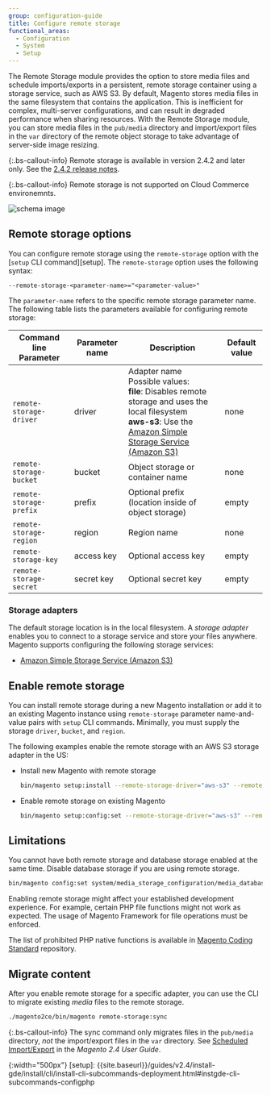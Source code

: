 ```yaml
---
group: configuration-guide
title: Configure remote storage
functional_areas:
  - Configuration
  - System
  - Setup
---
```


The Remote Storage module provides the option to store media files and schedule imports/exports in a persistent, remote storage container using a storage service, such as AWS S3. By default, Magento stores media files in the same filesystem that contains the application. This is inefficient for complex, multi-server configurations, and can result in degraded performance when sharing resources. With the Remote Storage module, you can store media files in the `pub/media` directory and import/export files in the `var` directory of the remote object storage to take advantage of server-side image resizing.

{:.bs-callout-info}
Remote storage is available in version 2.4.2 and later only. See the [2.4.2 release notes]({{page.baseurl}}/release-notes/open-source-2-4-2.html).

{:.bs-callout-info}
Remote storage is not supported on Cloud Commerce environemnts.

![schema image]

## Remote storage options

You can configure remote storage using the `remote-storage` option with the [`setup` CLI command][setup]. The `remote-storage` option uses the following syntax:

```text
--remote-storage-<parameter-name>="<parameter-value>"
```

The `parameter-name` refers to the specific remote storage parameter name. The following table lists the parameters available for configuring remote storage:

| Command line Parameter | Parameter name | Description | Default value |
|--- |--- |--- |--- |
| `remote-storage-driver` | driver | Adapter name<br>Possible values:<br>**file**: Disables remote storage and uses the local filesystem<br>**aws-s3**: Use the [Amazon Simple Storage Service (Amazon S3)][AWS S3] | none |
| `remote-storage-bucket` | bucket | Object storage or container name | none |
| `remote-storage-prefix` | prefix | Optional prefix (location inside of object storage) | empty |
| `remote-storage-region` | region | Region name | none |
| `remote-storage-key` | access key | Optional access key | empty |
| `remote-storage-secret` | secret key | Optional secret key | empty |

### Storage adapters

The default storage location is in the local filesystem. A _storage adapter_ enables you to connect to a storage service and store your files anywhere. Magento supports configuring the following storage services:

-  [Amazon Simple Storage Service (Amazon S3)][AWS S3]

## Enable remote storage

You can install remote storage during a new Magento installation or add it to an existing Magento instance using `remote-storage` parameter name-and-value pairs with `setup` CLI commands. Minimally, you must supply the storage `driver`, `bucket`, and `region`.

The following examples enable the remote storage with an AWS S3 storage adapter in the US:

-  Install new Magento with remote storage

   ```bash
   bin/magento setup:install --remote-storage-driver="aws-s3" --remote-storage-bucket="myBucket" --remote-storage-region="us-east-1"
   ```

-  Enable remote storage on existing Magento

   ```bash
   bin/magento setup:config:set --remote-storage-driver="aws-s3" --remote-storage-bucket="myBucket" --remote-storage-region="us-east-1"
   ```

## Limitations

You cannot have both remote storage and database storage enabled at the same time. Disable database storage if you are using remote storage.

```bash
bin/magento config:set system/media_storage_configuration/media_database 0
```

Enabling remote storage might affect your established development experience. For example, certain PHP file functions might not work as expected. The usage of Magento Framework for file operations must be enforced.

The list of prohibited PHP native functions is available in [Magento Coding Standard](https://github.com/magento/magento-coding-standard/blob/develop/Magento2/Sniffs/Functions/DiscouragedFunctionSniff.php) repository.

## Migrate content

After you enable remote storage for a specific adapter, you can use the CLI to migrate existing _media_ files to the remote storage.

```bash
./magento2ce/bin/magento remote-storage:sync
```

{:.bs-callout-info}
The sync command only migrates files in the `pub/media` directory, _not_ the import/export files in the `var` directory. See [Scheduled Import/Export][import-export] in the _Magento 2.4 User Guide_.

<!-- link definitions -->
[AWS S3]: {{site.baseurl}}/guides/v2.4/config-guide/remote-storage/config-remote-storage-aws-s3.html
[import-export]: https://docs.magento.com/user-guide/system/data-scheduled-import-export.html
[nginx-module]: http://nginx.org/en/docs/http/ngx_http_image_filter_module.html
[schema image]: {{site.baseurl}}/common/images/config-remote-storage-schema.png
{:width="500px"}
[setup]: {{site.baseurl}}/guides/v2.4/install-gde/install/cli/install-cli-subcommands-deployment.html#instgde-cli-subcommands-configphp
